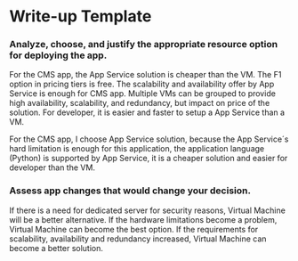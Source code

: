 # Write-up Template

### Analyze, choose, and justify the appropriate resource option for deploying the app.

For the CMS app, the App Service solution is cheaper than the VM. The F1 option in pricing tiers is free. 
The scalability and availability offer by App Service is enough for CMS app. Multiple VMs can be grouped to provide high availability, scalability, and redundancy, but impact on price of the solution. 
For developer, it is easier and faster to setup a App Service than a VM. 

For the CMS app, I choose App Service solution, because the App Service´s hard limitation is enough for this application,
the application language (Python) is supported by App Service, it is a cheaper solution and easier for developer than the VM.

### Assess app changes that would change your decision.

If there is a need for dedicated server for security reasons, Virtual Machine will be a better alternative.
If the hardware limitations become a problem, Virtual Machine can become the best option. 
If the requirements for scalability, availability and redundancy increased, Virtual Machine can become a better solution. 

